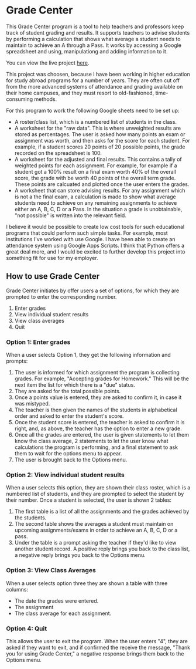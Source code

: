 # Grade Center
This Grade Center program is a tool to help teachers and professors keep track of student grading and results. It supports teachers to advise students by performing a calculation that shows what average a student needs to maintain to achieve an A through a Pass. It works by accessing a Google spreadsheet and using, manipulationg and adding information to it. 

You can view the live project [here](https://ci-pp33-gradebook.herokuapp.com/).

This project was choosen, because I have been working in higher education for study abroad programs for a number of years. They are often cut off from the more advanced systems of attendance and grading available on their home campuses, and they must resort to old-fashioned, time-consuming methods.

For this program to work the following Google sheets need to be set up:
- A roster/class list, which is a numbered list of students in the class.
- A worksheet for the "raw data". This is where unweighted results are stored as percentages. The user is asked how many points an exam or assignment was worth, and then asks for the score for each student. For example, if a student scores 20 points of 20 possible points, the grade recorded on the spreadsheet is 100.
- A worksheet for the adjusted and final results. This contains a tally of weighted points for each assignment. For example, for example if a student got a 100% result on a final exam worth 40% of the overall score, the grade with be worth 40 points of the overall term grade. These points are calcuated and plotted once the user enters the grades. 
- A worksheet that can store advising results. For any assignment which is not a the final exam, a calculation is made to show what average students need to achieve on any remaining assignments to achieve either an A, B, C, D or a Pass. In the situation a grade is unobtainable, "not possible" is written into the relevant field.

I believe it would be possible to create low cost tools for such educational programs that could perform such simple tasks. For example, most institutions I've worked with use Google. I have been able to create an attendance system using Google Apps Scripts. I think that Python offers a great deal more, and I would be excited to further develop this project into something fit for use for my employer. 

## How to use Grade Center
Grade Center initiates by offer users a set of options, for which they are prompted to enter the corresponding number. 
1. Enter grades
2. View individual student results
3. View class averages
4. Quit

### Option 1: Enter grades
When a user selects Option 1, they get the following information and prompts:
1. The user is informed for which assignment the program is collecting grades. For example, "Accepting grades for Homework." This will be the next item the list for which there is a "due" status.
2. They are asked for the total possible points. 
3. Once a points value is entered, they are asked to confirm it, in case it was mistyped. 
4. The teacher is then given the names of the students in alphabetical order and asked to enter the student's score. 
5. Once the student score is entered, the teacher is asked to confirm it is right, and, as above, the teacher has the option to enter a new grade.
6. Once all the grades are entered, the user is given statements to let them know the class average, 2 statements to let the user know what calculations the program is performing, and a final statement to ask them to wait for the options menu to appear.
7. The user is brought back to the Options menu.

### Option 2: View individual student results
When a user selects this option, they are shown their class roster, which is a numbered list of students, and they are prompted to select the student by their number. Once a student is selected, the user is shown 2 tables:
1. The first table is a list of all the assignments and the grades achieved by the students. 
2. The second table shows the averages a student must maintain on upcoming assignments/exams in order to achieve an A, B, C, D or a pass.
3. Under the table is a prompt asking the teacher if they'd like to view another student record. A positive reply brings you back to the class list, a negative reply brings you back to the Options menu.

### Option 3: View Class Averages
When a user selects option three they are shown a table with three columns:
- The date the grades were entered.
- The assignment
- The class average for each assignment.

### Option 4: Quit
This allows the user to exit the program. When the user enters "4", they are asked if they want to exit, and if confirmed the receive the message, "Thank you for using Grade Center," a negative response brings them back to the Options menu.